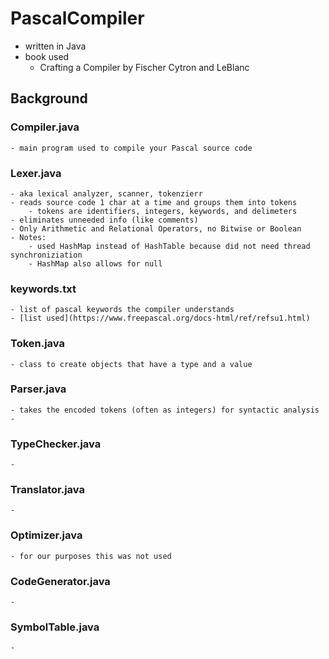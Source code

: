 # PascalCompiler
- written in Java
- book used
    - Crafting a Compiler by Fischer Cytron and LeBlanc
## Background
### Compiler.java
    - main program used to compile your Pascal source code
### Lexer.java
    - aka lexical analyzer, scanner, tokenzierr
    - reads source code 1 char at a time and groups them into tokens
        - tokens are identifiers, integers, keywords, and delimeters
    - eliminates unneeded info (like comments)
    - Only Arithmetic and Relational Operators, no Bitwise or Boolean
    - Notes:
        - used HashMap instead of HashTable because did not need thread synchroniziation
        - HashMap also allows for null 
### keywords.txt
    - list of pascal keywords the compiler understands
    - [list used](https://www.freepascal.org/docs-html/ref/refsu1.html)
### Token.java
    - class to create objects that have a type and a value
### Parser.java
    - takes the encoded tokens (often as integers) for syntactic analysis
    - 
### TypeChecker.java
    -
### Translator.java
    -
### Optimizer.java
    - for our purposes this was not used
### CodeGenerator.java
    -
### SymbolTable.java
    -

